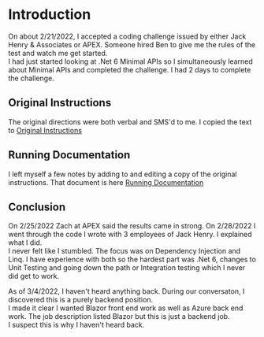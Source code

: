 ﻿# Introduction
On about 2/21/2022, I accepted a coding challenge issued by either Jack Henry & Associates or APEX.  Someone hired Ben to give me the rules of the test and watch me get started.  
I had just started looking at .Net 6 Minimal APIs so I simultaneously learned about Minimal APIs and completed the challenge.  I had 2 days to complete the challenge.

## Original Instructions
The original directions were both verbal and SMS'd to me.  I copied the text to 
[Original Instructions](WebApiApex/readme.md)

## Running Documentation
I left myself a few notes by adding to and editing a copy of the original instructions.  That document is here [Running Documentation](RunningDoc.md)

## Conclusion
On 2/25/2022 Zach at APEX said the results came in strong.  On 2/28/2022 I went through the code I wrote with 3 employees of Jack Henry.  I explained what I did.  
I never felt like I stumbled.  The focus was on Dependency Injection and Linq.  I have experience with both so the hardest part was .Net 6, changes to Unit Testing 
and going down the path or Integration testing which I never did get to work.

As of 3/4/2022, I haven't heard anything back.  During our conversaton, I discovered this is a purely backend position.  
I made it clear I wanted Blazor front end work as well as Azure back end work.  The job description listed Blazor but this is just a backend job.  
I suspect this is why I haven't heard back.